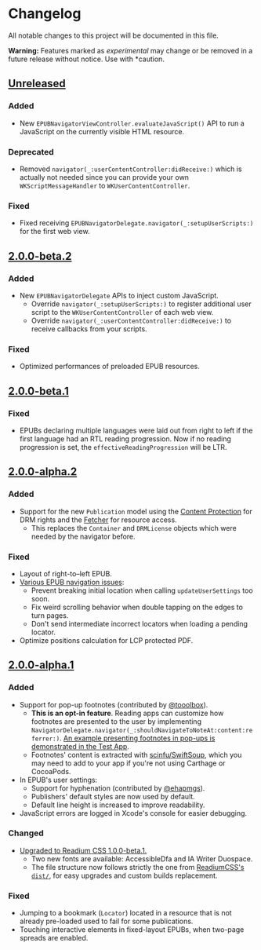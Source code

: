# Changelog

All notable changes to this project will be documented in this file.

**Warning:** Features marked as *experimental* may change or be removed in a future release without notice. Use with
*caution.

## [Unreleased]

### Added

* New `EPUBNavigatorViewController.evaluateJavaScript()` API to run a JavaScript on the currently visible HTML resource.

### Deprecated

* Removed `navigator(_:userContentController:didReceive:)` which is actually not needed since you can provide your own `WKScriptMessageHandler` to `WKUserContentController`.

### Fixed

* Fixed receiving `EPUBNavigatorDelegate.navigator(_:setupUserScripts:)` for the first web view.


## [2.0.0-beta.2]

### Added

* New `EPUBNavigatorDelegate` APIs to inject custom JavaScript.
  * Override `navigator(_:setupUserScripts:)` to register additional user script to the `WKUserContentController` of each web view.
  * Override `navigator(_:userContentController:didReceive:)` to receive callbacks from your scripts.

### Fixed

* Optimized performances of preloaded EPUB resources.


## [2.0.0-beta.1]

### Fixed

* EPUBs declaring multiple languages were laid out from right to left if the first language had an RTL reading
progression. Now if no reading progression is set, the `effectiveReadingProgression` will be LTR.


## [2.0.0-alpha.2]

### Added

* Support for the new `Publication` model using the [Content Protection](https://readium.org/architecture/proposals/006-content-protection) for DRM rights and the [Fetcher](https://readium.org/architecture/proposals/002-composite-fetcher-api) for resource access.
  * This replaces the `Container` and `DRMLicense` objects which were needed by the navigator before.

### Fixed

* Layout of right-to–left EPUB.
* [Various EPUB navigation issues](https://github.com/readium/r2-navigator-swift/pull/142):
  * Prevent breaking initial location when calling `updateUserSettings` too soon.
  * Fix weird scrolling behavior when double tapping on the edges to turn pages.
  * Don't send intermediate incorrect locators when loading a pending locator.
* Optimize positions calculation for LCP protected PDF.


## [2.0.0-alpha.1]

### Added

* Support for pop-up footnotes (contributed by [@tooolbox](https://github.com/readium/r2-navigator-swift/pull/118)).
  * **This is an opt-in feature**. Reading apps can customize how footnotes are presented to the user by implementing `NavigatorDelegate.navigator(_:shouldNavigateToNoteAt:content:referrer:)`. [An example presenting footnotes in pop-ups is demonstrated in the Test App](https://github.com/readium/r2-testapp-swift/pull/328).
  * Footnotes' content is extracted with [scinfu/SwiftSoup](https://github.com/scinfu/SwiftSoup), which you may need to add to your app if you're not using Carthage or CocoaPods.
* In EPUB's user settings:
  * Support for hyphenation (contributed by [@ehapmgs](https://github.com/readium/r2-navigator-swift/pull/76)).
  * Publishers' default styles are now used by default.
  * Default line height is increased to improve readability.
* JavaScript errors are logged in Xcode's console for easier debugging.

### Changed

* [Upgraded to Readium CSS 1.0.0-beta.1.](https://github.com/readium/r2-navigator-swift/pull/125)
  * Two new fonts are available: AccessibleDfa and IA Writer Duospace.
  * The file structure now follows strictly the one from [ReadiumCSS's `dist/`](https://github.com/readium/readium-css/tree/master/css/dist), for easy upgrades and custom builds replacement.

### Fixed

* Jumping to a bookmark (`Locator`) located in a resource that is not already pre-loaded used to fail for some publications.
* Touching interactive elements in fixed-layout EPUBs, when two-page spreads are enabled.

[unreleased]: https://github.com/readium/r2-navigator-swift/compare/master...HEAD
[2.0.0-alpha.1]: https://github.com/readium/r2-navigator-swift/compare/1.2.6...2.0.0-alpha.1
[2.0.0-alpha.2]: https://github.com/readium/r2-navigator-swift/compare/2.0.0-alpha.1...2.0.0-alpha.2
[2.0.0-beta.1]: https://github.com/readium/r2-navigator-swift/compare/2.0.0-alpha.2...2.0.0-beta.1
[2.0.0-beta.2]: https://github.com/readium/r2-navigator-swift/compare/2.0.0-beta.1...2.0.0-beta.2
